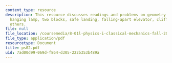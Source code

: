 ```yaml
---
content_type: resource
description: This resource discusses readings and problems on geometry and angles,
  hanging lamp, two blocks, safe landing, falling-apart elevator, cliff diving and
  others.
file: null
file_location: /coursemedia/8-01l-physics-i-classical-mechanics-fall-2005/7ad00d99069df864d305222b353b489a_ps02.pdf
file_type: application/pdf
resourcetype: Document
title: ps02.pdf
uid: 7ad00d99-069d-f864-d305-222b353b489a
---
```

